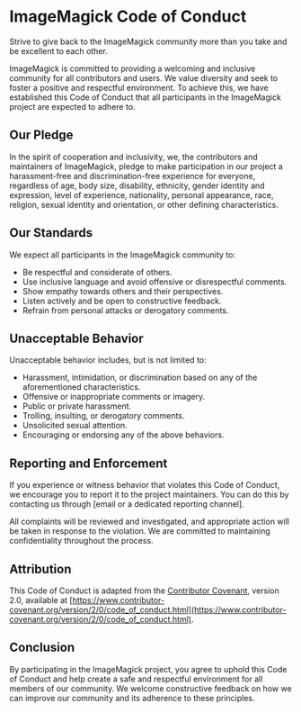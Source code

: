 # ImageMagick Code of Conduct

Strive to give back to the ImageMagick community more than you take and be excellent to each other.

ImageMagick is committed to providing a welcoming and inclusive community for all contributors and users. We value diversity and seek to foster a positive and respectful environment. To achieve this, we have established this Code of Conduct that all participants in the ImageMagick project are expected to adhere to.

## Our Pledge

In the spirit of cooperation and inclusivity, we, the contributors and maintainers of ImageMagick, pledge to make participation in our project a harassment-free and discrimination-free experience for everyone, regardless of age, body size, disability, ethnicity, gender identity and expression, level of experience, nationality, personal appearance, race, religion, sexual identity and orientation, or other defining characteristics.

## Our Standards

We expect all participants in the ImageMagick community to:

- Be respectful and considerate of others.
- Use inclusive language and avoid offensive or disrespectful comments.
- Show empathy towards others and their perspectives.
- Listen actively and be open to constructive feedback.
- Refrain from personal attacks or derogatory comments.

## Unacceptable Behavior

Unacceptable behavior includes, but is not limited to:

- Harassment, intimidation, or discrimination based on any of the aforementioned characteristics.
- Offensive or inappropriate comments or imagery.
- Public or private harassment.
- Trolling, insulting, or derogatory comments.
- Unsolicited sexual attention.
- Encouraging or endorsing any of the above behaviors.

## Reporting and Enforcement

If you experience or witness behavior that violates this Code of Conduct, we encourage you to report it to the project maintainers. You can do this by contacting us through [email or a dedicated reporting channel].

All complaints will be reviewed and investigated, and appropriate action will be taken in response to the violation. We are committed to maintaining confidentiality throughout the process.

## Attribution

This Code of Conduct is adapted from the [Contributor Covenant](https://www.contributor-covenant.org), version 2.0, available at [https://www.contributor-covenant.org/version/2/0/code_of_conduct.html](https://www.contributor-covenant.org/version/2/0/code_of_conduct.html).

## Conclusion

By participating in the ImageMagick project, you agree to uphold this Code of Conduct and help create a safe and respectful environment for all members of our community. We welcome constructive feedback on how we can improve our community and its adherence to these principles.

